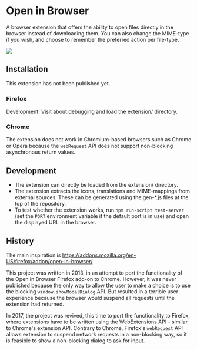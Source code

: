 # Open in Browser

A browser extension that offers the ability to open files directly in the browser instead of downloading them.
You can also change the MIME-type if you wish, and choose to remember the preferred action per file-type.

![](https://github.com/Rob--W/open-in-browser/raw/master/design/icon128.png)


## Installation

This extension has not been published yet.

### Firefox
Development: Visit about:debugging and load the extension/ directory.

### Chrome
The extension does not work in Chromium-based browsers such as Chrome or Opera
because the `webRequest` API does not support non-blocking asynchronous return values.


## Development

- The extension can directly be loaded from the extension/ directory.
- The extension extracts the icons, translations and MIME-mappings from external sources. These can
  be generated using the gen-\*.js files at the top of the repository.
- To test whether the extension works, run `npm run-script test-server` (set the `PORT` environment
  variable if the default port is in use) and open the displayed URL in the browser.


## History

The main inspiration is https://addons.mozilla.org/en-US/firefox/addon/open-in-browser/

This project was written in 2013, in an attempt to port the functionality of the Open in Browser
Firefox add-on to Chrome. However, it was never published because the only way to allow the user to
make a choice is to use the blocking `window.showModalDialog` API. But resulted in a terrible user
experience because the browser would suspend all requests until the extension had returned.

In 2017, the project was revived, this time to port the functionality to Firefox, where extensions
have to be written using the WebExtensions API - similar to Chrome's extension API. Contrary to
Chrome, Firefox's `webRequest` API allows extension to suspend network requests in a non-blocking
way, so it is feasible to show a non-blocking dialog to ask for input.

